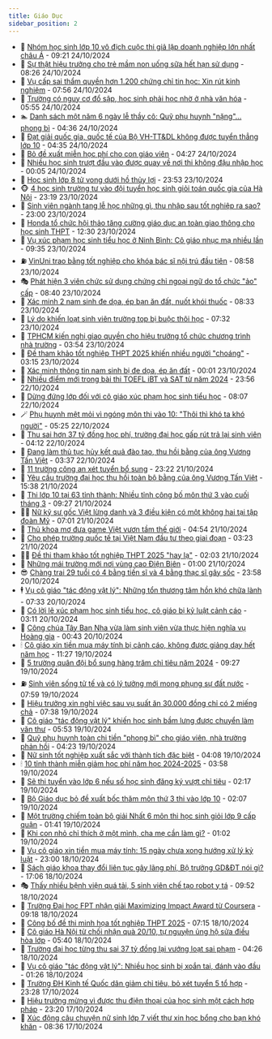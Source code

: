 ```yaml
---
title: Giáo Dục
sidebar_position: 2
---
```


<!-- dantri-giao-duc:START -->
- 🤡 [Nhóm học sinh lớp 10 vô địch cuộc thi giả lập doanh nghiệp lớn nhất châu Á](https://dantri.com.vn/giao-duc/nhom-hoc-sinh-lop-10-vo-dich-cuoc-thi-gia-lap-doanh-nghiep-lon-nhat-chau-a-20241024122923513.htm) - 09:21 24/10/2024
- 🗽 [Sự thật hiệu trưởng cho trẻ mầm non uống sữa hết hạn sử dụng](https://dantri.com.vn/giao-duc/su-that-hieu-truong-cho-tre-mam-non-uong-sua-het-han-su-dung-20241024151838551.htm) - 08:26 24/10/2024
- 🚦 [Vụ cấp sai thẩm quyền hơn 1.200 chứng chỉ tin học: Xin rút kinh nghiệm](https://dantri.com.vn/giao-duc/vu-cap-sai-tham-quyen-hon-1200-chung-chi-tin-hoc-xin-rut-kinh-nghiem-20241024131538434.htm) - 07:56 24/10/2024
- 🌋 [Trường có nguy cơ đổ sập, học sinh phải học nhờ ở nhà văn hóa](https://dantri.com.vn/giao-duc/truong-co-nguy-co-do-sap-hoc-sinh-phai-hoc-nho-o-nha-van-hoa-20241024114059173.htm) - 05:55 24/10/2024
- 🏊 [Danh sách một năm 6 ngày lễ thầy cô: Quỹ phụ huynh &quot;nặng&quot;... phong bì](https://dantri.com.vn/giao-duc/danh-sach-mot-nam-6-ngay-le-thay-co-quy-phu-huynh-nang-phong-bi-20241024110628751.htm) - 04:36 24/10/2024
- 🎃 [Đạt giải quốc gia, quốc tế của Bộ VH-TT&amp;DL không được tuyển thẳng lớp 10](https://dantri.com.vn/giao-duc/dat-giai-quoc-gia-quoc-te-cua-bo-vh-ttdl-khong-duoc-tuyen-thang-lop-10-20241024112122234.htm) - 04:35 24/10/2024
- 💄 [Bỏ đề xuất miễn học phí cho con giáo viên](https://dantri.com.vn/xa-hoi/bo-de-xuat-mien-hoc-phi-cho-con-giao-vien-20241024111536770.htm) - 04:27 24/10/2024
- 🦅 [Nhiều học sinh trượt đầu vào được quay về nơi thi không đậu nhập học](https://dantri.com.vn/giao-duc/nhieu-hoc-sinh-truot-dau-vao-duoc-quay-ve-noi-thi-khong-dau-nhap-hoc-20241023172336569.htm) - 00:05 24/10/2024
- 🚦 [Học sinh lớp 8 tử vong dưới hồ thủy lợi](https://dantri.com.vn/giao-duc/hoc-sinh-lop-8-tu-vong-duoi-ho-thuy-loi-20241023180359339.htm) - 23:53 23/10/2024
- 🐵 [4 học sinh trường tư vào đội tuyển học sinh giỏi toán quốc gia của Hà Nội](https://dantri.com.vn/giao-duc/4-hoc-sinh-truong-tu-vao-doi-tuyen-hoc-sinh-gioi-toan-quoc-gia-cua-ha-noi-20241023153858903.htm) - 23:19 23/10/2024
- 🐘 [Sinh viên ngành tang lễ học những gì, thu nhập sau tốt nghiệp ra sao?](https://dantri.com.vn/giao-duc/sinh-vien-nganh-tang-le-hoc-nhung-gi-thu-nhap-sau-tot-nghiep-ra-sao-20241023103919541.htm) - 23:00 23/10/2024
- 🦏 [Honda tổ chức hội thảo tăng cường giáo dục an toàn giao thông cho học sinh THPT](https://dantri.com.vn/giao-duc/honda-to-chuc-hoi-thao-tang-cuong-giao-duc-an-toan-giao-thong-cho-hoc-sinh-thpt-20241023191907489.htm) - 12:30 23/10/2024
- 💼 [Vụ xúc phạm học sinh tiểu học ở Ninh Bình: Cô giáo nhục mạ nhiều lần](https://dantri.com.vn/giao-duc/vu-xuc-pham-hoc-sinh-tieu-hoc-o-ninh-binh-co-giao-nhuc-ma-nhieu-lan-20241023124814715.htm) - 09:35 23/10/2024
- ⛽️ [VinUni trao bằng tốt nghiệp cho khóa bác sĩ nội trú đầu tiên](https://dantri.com.vn/giao-duc/vinuni-trao-bang-tot-nghiep-cho-khoa-bac-si-noi-tru-dau-tien-20241023154702118.htm) - 08:58 23/10/2024
- 🎭 [Phát hiện 3 viên chức sử dụng chứng chỉ ngoại ngữ do tổ chức &quot;ảo&quot; cấp](https://dantri.com.vn/giao-duc/phat-hien-3-vien-chuc-su-dung-chung-chi-ngoai-ngu-do-to-chuc-ao-cap-20241023145528958.htm) - 08:40 23/10/2024
- 🎃 [Xác minh 2 nam sinh đe dọa, ép bạn ăn đất, nuốt khói thuốc](https://dantri.com.vn/giao-duc/xac-minh-2-nam-sinh-de-doa-ep-ban-an-dat-nuot-khoi-thuoc-20241023143240514.htm) - 08:33 23/10/2024
- 🚀 [Lý do khiến loạt sinh viên trường top bị buộc thôi học](https://dantri.com.vn/giao-duc/ly-do-khien-loat-sinh-vien-truong-top-bi-buoc-thoi-hoc-20241023142312588.htm) - 07:32 23/10/2024
- 👀 [TPHCM kiến nghị giao quyền cho hiệu trưởng tổ chức chương trình nhà trường](https://dantri.com.vn/giao-duc/tphcm-kien-nghi-giao-quyen-cho-hieu-truong-to-chuc-chuong-trinh-nha-truong-20241023103828565.htm) - 03:54 23/10/2024
- 🌝 [Đề tham khảo tốt nghiệp THPT 2025 khiến nhiều người &quot;choáng&quot;](https://dantri.com.vn/giao-duc/de-tham-khao-tot-nghiep-thpt-2025-khien-nhieu-nguoi-choang-20241023090921063.htm) - 03:15 23/10/2024
- 🤗 [Xác minh thông tin nam sinh bị đe dọa, ép ăn đất](https://dantri.com.vn/giao-duc/xac-minh-thong-tin-nam-sinh-bi-de-doa-ep-an-dat-20241022192536917.htm) - 00:01 23/10/2024
- 🦄 [Nhiều điểm mới trong bài thi TOEFL iBT và SAT từ năm 2024](https://dantri.com.vn/giao-duc/nhieu-diem-moi-trong-bai-thi-toefl-ibt-va-sat-tu-nam-2024-20241022221324660.htm) - 23:56 22/10/2024
- 🦍 [Dừng đứng lớp đối với cô giáo xúc phạm học sinh tiểu học](https://dantri.com.vn/giao-duc/dung-dung-lop-doi-voi-co-giao-xuc-pham-hoc-sinh-tieu-hoc-20241022104141997.htm) - 08:07 22/10/2024
- 🪄 [Phụ huynh mệt mỏi vì ngóng môn thi vào 10: &quot;Thôi thì khó ta khó người&quot;](https://dantri.com.vn/giao-duc/phu-huynh-met-moi-vi-ngong-mon-thi-vao-10-thoi-thi-kho-ta-kho-nguoi-20241022115853376.htm) - 05:25 22/10/2024
- 🦆 [Thu sai hơn 37 tỷ đồng học phí, trường đại học gấp rút trả lại sinh viên](https://dantri.com.vn/giao-duc/thu-sai-hon-37-ty-dong-hoc-phi-truong-dai-hoc-gap-rut-tra-lai-sinh-vien-20241022110314041.htm) - 04:12 22/10/2024
- 🚀 [Đang làm thủ tục hủy kết quả đào tạo, thu hồi bằng của ông Vương Tấn Việt](https://dantri.com.vn/giao-duc/dang-lam-thu-tuc-huy-ket-qua-dao-tao-thu-hoi-bang-cua-ong-vuong-tan-viet-20241022100759983.htm) - 03:37 22/10/2024
- 🦒 [11 trường công an xét tuyển bổ sung](https://dantri.com.vn/giao-duc/11-truong-cong-an-xet-tuyen-bo-sung-20241021234214388.htm) - 23:22 21/10/2024
- 🤡 [Yêu cầu trường đại học thu hồi toàn bộ bằng của ông Vương Tấn Việt](https://dantri.com.vn/giao-duc/yeu-cau-truong-dai-hoc-thu-hoi-toan-bo-bang-cua-ong-vuong-tan-viet-20241021223453255.htm) - 15:38 21/10/2024
- 🤔 [Thi lớp 10 tại 63 tỉnh thành: Nhiều tỉnh công bố môn thứ 3 vào cuối tháng 3](https://dantri.com.vn/giao-duc/thi-lop-10-tai-63-tinh-thanh-nhieu-tinh-cong-bo-mon-thu-3-vao-cuoi-thang-3-20241021161239369.htm) - 09:27 21/10/2024
- 🧑‍💻 [Nữ kỹ sư gốc Việt lừng danh và 3 điều kiện có một không hai tại tập đoàn Mỹ](https://dantri.com.vn/giao-duc/nu-ky-su-goc-viet-lung-danh-va-3-dieu-kien-co-mot-khong-hai-tai-tap-doan-my-20241021105336554.htm) - 07:01 21/10/2024
- 🤡 [Thủ khoa mơ đưa game Việt vươn tầm thế giới](https://dantri.com.vn/giao-duc/thu-khoa-mo-dua-game-viet-vuon-tam-the-gioi-20241021110753379.htm) - 04:54 21/10/2024
- 🧠 [Cho phép trường quốc tế tại Việt Nam đầu tư theo giai đoạn](https://dantri.com.vn/giao-duc/cho-phep-truong-quoc-te-tai-viet-nam-dau-tu-theo-giai-doan-20241021102055286.htm) - 03:23 21/10/2024
- 🧑‍💻 [Đề thi tham khảo tốt nghiệp THPT 2025 &quot;hay lạ&quot;](https://dantri.com.vn/giao-duc/de-thi-tham-khao-tot-nghiep-thpt-2025-hay-la-20241021085840224.htm) - 02:03 21/10/2024
- 🧠 [Những mái trường mới nơi vùng cao Điện Biên](https://dantri.com.vn/giao-duc/nhung-mai-truong-moi-noi-vung-cao-dien-bien-20241020123233163.htm) - 01:00 21/10/2024
- 😎 [Chàng trai 29 tuổi có 4 bằng tiến sĩ và 4 bằng thạc sĩ gây sốc](https://dantri.com.vn/giao-duc/chang-trai-29-tuoi-co-4-bang-tien-si-va-4-bang-thac-si-gay-soc-20241020211321191.htm) - 23:58 20/10/2024
- 🕴 [Vụ cô giáo &quot;tác động vật lý&quot;: Những tổn thương tâm hồn khó chữa lành](https://dantri.com.vn/giao-duc/vu-co-giao-tac-dong-vat-ly-nhung-ton-thuong-tam-hon-kho-chua-lanh-20241020102314195.htm) - 07:33 20/10/2024
- 🧠 [Có lời lẽ xúc phạm học sinh tiểu học, cô giáo bị kỷ luật cảnh cáo](https://dantri.com.vn/giao-duc/co-loi-le-xuc-pham-hoc-sinh-tieu-hoc-co-giao-bi-ky-luat-canh-cao-20241020084319222.htm) - 03:11 20/10/2024
- 🚀 [Công chúa Tây Ban Nha vừa làm sinh viên vừa thực hiện nghĩa vụ Hoàng gia](https://dantri.com.vn/giao-duc/cong-chua-tay-ban-nha-vua-lam-sinh-vien-vua-thuc-hien-nghia-vu-hoang-gia-20241017101311845.htm) - 00:43 20/10/2024
- 🕯 [Cô giáo xin tiền mua máy tính bị cảnh cáo, không được giảng dạy hết năm học](https://dantri.com.vn/giao-duc/co-giao-xin-tien-mua-may-tinh-bi-canh-cao-khong-duoc-giang-day-het-nam-hoc-20241019182156233.htm) - 11:27 19/10/2024
- 🧰 [5 trường quân đội bổ sung hàng trăm chỉ tiêu năm 2024](https://dantri.com.vn/giao-duc/5-truong-quan-doi-bo-sung-hang-tram-chi-tieu-nam-2024-20241019162104155.htm) - 09:27 19/10/2024
- ⛽️ [Sinh viên sống tử tế và có lý tưởng mới mong phụng sự đất nước](https://dantri.com.vn/giao-duc/sinh-vien-song-tu-te-va-co-ly-tuong-moi-mong-phung-su-dat-nuoc-20241019122915686.htm) - 07:59 19/10/2024
- 🤖 [Hiệu trưởng xin nghỉ việc sau vụ suất ăn 30.000 đồng chỉ có 2 miếng chả](https://dantri.com.vn/giao-duc/hieu-truong-xin-nghi-viec-sau-vu-suat-an-30000-dong-chi-co-2-mieng-cha-20241019141718141.htm) - 07:38 19/10/2024
- 🦍 [Cô giáo &quot;tác động vật lý&quot; khiến học sinh bầm lưng được chuyển làm văn thư](https://dantri.com.vn/giao-duc/co-giao-tac-dong-vat-ly-khien-hoc-sinh-bam-lung-duoc-chuyen-lam-van-thu-20241019113738022.htm) - 05:53 19/10/2024
- 🐘 [Quỹ phụ huynh toàn chi tiền &quot;phong bì&quot; cho giáo viên, nhà trường phản hồi](https://dantri.com.vn/giao-duc/quy-phu-huynh-toan-chi-tien-phong-bi-cho-giao-vien-nha-truong-phan-hoi-20241019103441759.htm) - 04:23 19/10/2024
- 🌊 [Nữ sinh tốt nghiệp xuất sắc với thành tích đặc biệt](https://dantri.com.vn/giao-duc/nu-sinh-tot-nghiep-xuat-sac-voi-thanh-tich-dac-biet-20241019090407977.htm) - 04:08 19/10/2024
- 🕯 [10 tỉnh thành miễn giảm học phí năm học 2024-2025](https://dantri.com.vn/giao-duc/10-tinh-thanh-mien-giam-hoc-phi-nam-hoc-2024-2025-20241019101946646.htm) - 03:58 19/10/2024
- 🐎 [Sẽ thi tuyển vào lớp 6 nếu số học sinh đăng ký vượt chỉ tiêu](https://dantri.com.vn/giao-duc/se-thi-tuyen-vao-lop-6-neu-so-hoc-sinh-dang-ky-vuot-chi-tieu-20241019091310098.htm) - 02:17 19/10/2024
- 🐻 [Bộ Giáo dục bỏ đề xuất bốc thăm môn thứ 3 thi vào lớp 10](https://dantri.com.vn/giao-duc/bo-giao-duc-bo-de-xuat-boc-tham-mon-thu-3-thi-vao-lop-10-20241019090130435.htm) - 02:07 19/10/2024
- 🐎 [Một trường chiếm toàn bộ giải Nhất 6 môn thi học sinh giỏi lớp 9 cấp quận](https://dantri.com.vn/giao-duc/mot-truong-chiem-toan-bo-giai-nhat-6-mon-thi-hoc-sinh-gioi-lop-9-cap-quan-20241019083338435.htm) - 01:41 19/10/2024
- 🫣 [Khi con nhỏ chỉ thích ở một mình, cha mẹ cần làm gì?](https://dantri.com.vn/giao-duc/khi-con-nho-chi-thich-o-mot-minh-cha-me-can-lam-gi-20241018190527393.htm) - 01:02 19/10/2024
- 🤭 [Vụ cô giáo xin tiền mua máy tính: 15 ngày chưa xong hướng xử lý kỷ luật](https://dantri.com.vn/giao-duc/vu-co-giao-xin-tien-mua-may-tinh-15-ngay-chua-xong-huong-xu-ly-ky-luat-20241016161007401.htm) - 23:00 18/10/2024
- 🥳 [Sách giáo khoa thay đổi liên tục gây lãng phí, Bộ trưởng GD&amp;ĐT nói gì?](https://dantri.com.vn/xa-hoi/sach-giao-khoa-thay-doi-lien-tuc-gay-lang-phi-bo-truong-gddt-noi-gi-20241018173324658.htm) - 17:06 18/10/2024
- 🎭 [Thấy nhiều bệnh viện quá tải, 5 sinh viên chế tạo robot y tá](https://dantri.com.vn/giao-duc/thay-nhieu-benh-vien-qua-tai-5-sinh-vien-che-tao-robot-y-ta-20241018162857816.htm) - 09:52 18/10/2024
- 🥸 [Trường Đại học FPT nhận giải Maximizing Impact Award từ Coursera](https://dantri.com.vn/giao-duc/truong-dai-hoc-fpt-nhan-giai-maximizing-impact-award-tu-coursera-20241018160644471.htm) - 09:18 18/10/2024
- 🦣 [Công bố đề thi minh họa tốt nghiệp THPT 2025](https://dantri.com.vn/giao-duc/cong-bo-de-thi-minh-hoa-tot-nghiep-thpt-2025-20241018143131306.htm) - 07:15 18/10/2024
- 🤔 [Cô giáo Hà Nội từ chối nhận quà 20/10, tự nguyện ủng hộ sửa điều hòa lớp](https://dantri.com.vn/giao-duc/co-giao-ha-noi-tu-choi-nhan-qua-2010-tu-nguyen-ung-ho-sua-dieu-hoa-lop-20241018123028400.htm) - 05:40 18/10/2024
- 🦣 [Trường đại học từng thu sai 37 tỷ đồng lại vướng loạt sai phạm](https://dantri.com.vn/giao-duc/truong-dai-hoc-tung-thu-sai-37-ty-dong-lai-vuong-loat-sai-pham-20241010093221459.htm) - 04:26 18/10/2024
- 🐲 [Vụ cô giáo &quot;tác động vật lý&quot;: Nhiều học sinh bị xoắn tai, đánh vào đầu](https://dantri.com.vn/giao-duc/vu-co-giao-tac-dong-vat-ly-nhieu-hoc-sinh-bi-xoan-tai-danh-vao-dau-20241018065932264.htm) - 01:26 18/10/2024
- 🔭 [Trường ĐH Kinh tế Quốc dân giảm chỉ tiêu, bỏ xét tuyển 5 tổ hợp](https://dantri.com.vn/giao-duc/truong-dh-kinh-te-quoc-dan-giam-chi-tieu-bo-xet-tuyen-5-to-hop-20241017220305466.htm) - 23:28 17/10/2024
- 🥷 [Hiệu trưởng mừng vì được thu điện thoại của học sinh một cách hợp pháp](https://dantri.com.vn/giao-duc/hieu-truong-mung-vi-duoc-thu-dien-thoai-cua-hoc-sinh-mot-cach-hop-phap-20241017185520912.htm) - 23:20 17/10/2024
- 🎊 [Xúc động câu chuyện nữ sinh lớp 7 viết thư xin học bổng cho bạn khó khăn](https://dantri.com.vn/giao-duc/xuc-dong-cau-chuyen-nu-sinh-lop-7-viet-thu-xin-hoc-bong-cho-ban-kho-khan-20241017151139255.htm) - 08:36 17/10/2024<!-- dantri-giao-duc:END -->
